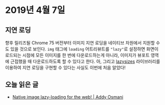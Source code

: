 # 2019년 4월 7일

## 지연 로딩

향후 릴리즈될 Chrome 75 버전부터 이미지 지연 로딩을 네이티브 차원에서 지원할 수도 있을 것으로 보인다. `img` 태그에 `loading` 어트리뷰트를 `"lazy"`로 설정하면 화면이 로드되는 시점에 모든 이미지를 한 번에 다운로드하는게 아니라, 이미지가 뷰포트 영역에 근접했을 때 다운로드하도록 할 수 있다고 한다. 아, 그리고 [lazysizes](https://github.com/aFarkas/lazysizes) 라이브러리를 이용하여 지연 로딩을 구현할 수 있다는 사실도 이번에 처음 알았다!

## 오늘 읽은 글

* [Native image lazy-loading for the web! | Addy Osmani](https://addyosmani.com/blog/lazy-loading/)
